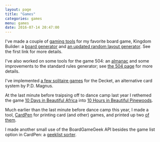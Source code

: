 ```yaml
---
layout: page
title: "Games"
categories: games
menu: games
date: 2016-07-14 20:47:00
---
```

I've made a couple of [gaming tools](/games/kb/) for my favorite board game, Kingdom Builder: a [board generator](/games/kb/board-builder.html) and [an updated random layout generator](/games/kb/randomizer.html).  See the first link for more details.

I've also worked on some tools for the game 504: an [almanac](/games/504/almanac/) and some improvements to the standard rules generator; see [the 504 page](/games/504/) for more details.

I've implemented [a few solitaire games](/games/decktet/) for the Decket, an alternative card system by P.D. Magnus.

At the last minute before traipsing off to dance camp last year I rethemed the game [10 Days in Beautiful Africa](https://boardgamegeek.com/boardgame/7865/10-days-africa) into [10 Hours in Beautiful Pinewoods](/games/10hours/).

Much earlier than the last minute before dance camp this year, I made a tool, [CardPen](http://cardpen.mcdemarco.net/) for printing card (and other) games, and printed up two [of them](http://cardpen.mcdemarco.net/doc/examples.html).

I made another small use of the BoardGameGeek API besides the game list option in CardPen:  a [geeklist sorter](/games/bgg/).
